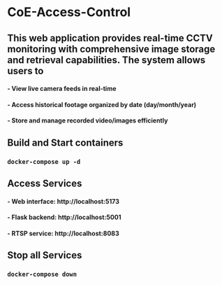 # CoE-Access-Control

## This web application provides real-time CCTV monitoring with comprehensive image storage and retrieval capabilities. The system allows users to
#### - View live camera feeds in real-time
#### - Access historical footage organized by date (day/month/year)
#### - Store and manage recorded video/images efficiently


## Build and Start containers
### `docker-compose up -d`



## Access Services
#### - Web interface: http://localhost:5173
#### - Flask backend: http://localhost:5001
#### - RTSP service: http://localhost:8083


## Stop all Services
### `docker-compose down`